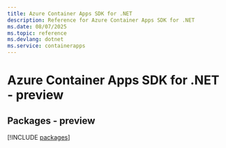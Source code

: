 ```yaml
---
title: Azure Container Apps SDK for .NET
description: Reference for Azure Container Apps SDK for .NET
ms.date: 08/07/2025
ms.topic: reference
ms.devlang: dotnet
ms.service: containerapps
---
```

# Azure Container Apps SDK for .NET - preview
## Packages - preview
[!INCLUDE [packages](container-apps-index.md)]